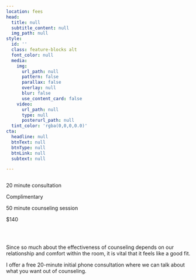 ```yaml
---
location: fees
head:
  title: null
  subtitle_content: null
  img_path: null
style:
  id: ''
  class: feature-blocks alt
  font_color: null
  media:
    img:
      url_path: null
      pattern: false
      parallax: false
      overlay: null
      blur: false
      use_content_card: false
    video:
      url_path: null
      type: null
      posterurl_path: null
  tint_color: 'rgba(0,0,0,0.0)'
cta:
  headline: null
  btnText: null
  btnType: null
  btnLink: null
  subtext: null

---
```

<div class="d-flex align-items-center justify-content-around row">
<div class="col-11 col-md-8 col-lg-6 row prices-row" style="margin-top: 2em;">
<div class="col-6 text-center">
<p class="underlined-text">20 minute consultation</p>
<p>Complimentary</p>
</div>
<div class="col-6 text-center">
<p class="underlined-text">50 minute counseling session</p>
<p>$140</p>
</div>
</div>
<div class="col-sm-12 row ">&nbsp;</div>
<div class="col-sm-10 col-md-8 col-lg-6 " style="margin-top: 2em;">
<p>Since so much about the effectiveness of counseling depends on our relationship and comfort within the room, it is vital that it feels like a good fit.</p>
<p>I offer a free 20-minute initial phone consultation where we can talk about what you want out of counseling.</p>
</div>
</div>

